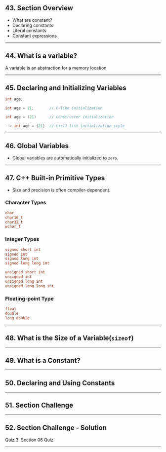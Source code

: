 ## 43. Section Overview

* What are constant?
* Declaring constants
* Literal constants
* Constant expressions

***

## 44. What is a variable?

A variable is an abstraction for a memory location

***

## 45. Declaring and Initializing Variables

```c++
int age;

int age = 21;       // C-like initialization

int age = (21)      // Constructor initialization

--> int age = {21}  // C++11 list initialization style
```

***

## 46. Global Variables

* Global variables are automatically initialized to `zero`.

***

## 47. C++ Built-in Primitive Types

* Size and precision is often compiler-dependent.

### Character Types
```c++
char
char16_t
char32_t
wchar_t
```

### Integer Types
```c++
signed short int
signed int
signed long int
signed long long int

unsigned short int
unsigned int
unsigned long int
unsigned long long int
```

### Floating-point Type
```c++
float
double
long double
```
***

## 48. What is the Size of a Variable(`sizeof`)

***

## 49. What is a Constant?

***

## 50. Declaring and Using Constants

***

## 51. Section Challenge

***

## 52. Section Challenge - Solution

Quiz 3: Section 06 Quiz

***

















